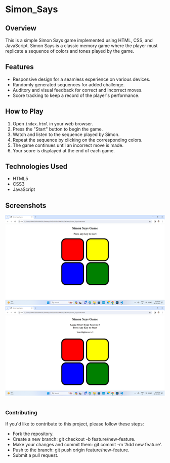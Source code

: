 # Simon_Says


## Overview

This is a simple Simon Says game implemented using HTML, CSS, and JavaScript. Simon Says is a classic memory game where the player must replicate a sequence of colors and tones played by the game.

## Features

- Responsive design for a seamless experience on various devices.
- Randomly generated sequences for added challenge.
- Auditory and visual feedback for correct and incorrect moves.
- Score tracking to keep a record of the player's performance.

## How to Play

1. Open `index.html` in your web browser.
2. Press the "Start" button to begin the game.
3. Watch and listen to the sequence played by Simon.
4. Repeat the sequence by clicking on the corresponding colors.
5. The game continues until an incorrect move is made.
6. Your score is displayed at the end of each game.

## Technologies Used

- HTML5
- CSS3
- JavaScript

## Screenshots

<img src="Screenshot (1339).png">
<BR>
<img src="Screenshot (1340).png">
<BR>

<br>
<h3>Contributing</h3>
<p>If you'd like to contribute to this project, please follow these steps:<p>
<ul>
<li>Fork the repository.</li>
<li>Create a new branch: git checkout -b feature/new-feature.</li>
<li>Make your changes and commit them: git commit -m 'Add new feature'.</li>
<li>Push to the branch: git push origin feature/new-feature.</li>
<li>Submit a pull request.</li>
